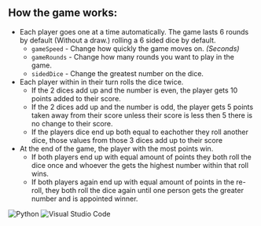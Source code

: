 ## How the game works:
* Each player goes one at a time automatically. The game lasts 6 rounds by default (Without a draw.) rolling a 6 sided dice by default.
  * `gameSpeed` - Change how quickly the game moves on. *(Seconds)*
  * `gameRounds` - Change how many rounds you want to play in the game.
  * `sidedDice` - Change the greatest number on the dice.
* Each player within in their turn rolls the dice twice.
  * If the 2 dices add up and the number is even, the player gets 10 points added to their score.
  * If the 2 dices add up and the number is odd, the player gets 5 points taken away from their score unless their score is less then 5 there is no change to their score.
  * If the players dice end up both equal to eachother they roll another dice, those values from those 3 dices add up to their score
* At the end of the game, the player with the most points win.
  * If both players end up with equal amount of points they both roll the dice once and whoever the gets the highest number within that roll wins.
  * If both players again end up with equal amount of points in the re-roll, they both roll the dice again until one person gets the greater number and is appointed winner.
  
![Python](https://img.shields.io/badge/python-FFD63C?style=for-the-badge&logo=python&logoColor=black)
![Visual Studio Code](https://img.shields.io/badge/VisualㅤStudioㅤCode-1B8CD4?style=for-the-badge&logo=visualstudiocode&logoColor=white)
